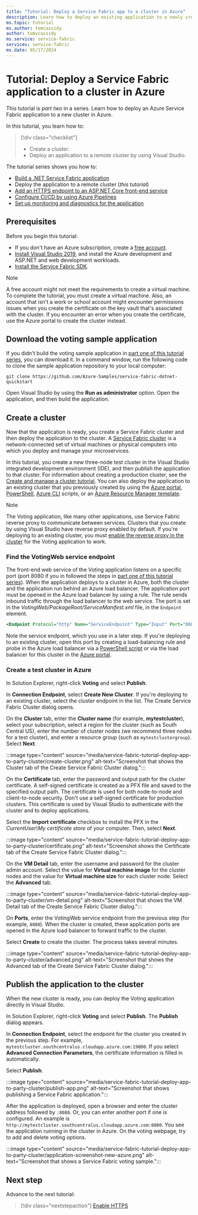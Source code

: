 ```yaml
---
title: "Tutorial: Deploy a Service Fabric app to a cluster in Azure"
description: Learn how to deploy an existing application to a newly created Azure Service Fabric cluster by using Visual Studio.
ms.topic: tutorial
ms.author: tomcassidy
author: tomvcassidy
ms.service: service-fabric
services: service-fabric
ms.date: 05/17/2024
---
```


# Tutorial: Deploy a Service Fabric application to a cluster in Azure

This tutorial is *part two* in a series. Learn how to deploy an Azure Service Fabric application to a new cluster in Azure.

In this tutorial, you learn how to:
> [!div class="checklist"]
>
> * Create a cluster.
> * Deploy an application to a remote cluster by using Visual Studio.

The tutorial series shows you how to:

* [Build a .NET Service Fabric application](service-fabric-tutorial-create-dotnet-app.md)
* Deploy the application to a remote cluster (*this tutorial*)
* [Add an HTTPS endpoint to an ASP.NET Core front-end service](service-fabric-tutorial-dotnet-app-enable-https-endpoint.md)
* [Configure CI/CD by using Azure Pipelines](service-fabric-tutorial-deploy-app-with-cicd-vsts.md)
* [Set up monitoring and diagnostics for the application](service-fabric-tutorial-monitoring-aspnet.md)

## Prerequisites

Before you begin this tutorial:

* If you don't have an Azure subscription, create a [free account](https://azure.microsoft.com/free/?WT.mc_id=A261C142F).
* [Install Visual Studio 2019](https://www.visualstudio.com/), and install the Azure development and ASP.NET and web development workloads.
* [Install the Service Fabric SDK](service-fabric-get-started.md).

> [!NOTE]
> A free account might not meet the requirements to create a virtual machine. To complete the tutorial, you must create a virtual machine. Also, an account that isn't a work or school account might encounter permissions issues when you create the certificate on the key vault that's associated with the cluster. If you encounter an error when you create the certificate, use the Azure portal to create the cluster instead.

## Download the voting sample application

If you didn't build the voting sample application in [part one of this tutorial series](service-fabric-tutorial-create-dotnet-app.md), you can download it. In a command window, run the following code to clone the sample application repository to your local computer:

```git
git clone https://github.com/Azure-Samples/service-fabric-dotnet-quickstart 
```

Open Visual Studio by using the **Run as administrator** option. Open the application, and then build the application.

## Create a cluster

Now that the application is ready, you create a Service Fabric cluster and then deploy the application to the cluster. A [Service Fabric cluster](./service-fabric-deploy-anywhere.md) is a network-connected set of virtual machines or physical computers into which you deploy and manage your microservices.

In this tutorial, you create a new three-node test cluster in the Visual Studio integrated development environment (IDE), and then publish the application to that cluster. For information about creating a production cluster, see the [Create and manage a cluster tutorial](service-fabric-tutorial-create-vnet-and-windows-cluster.md). You can also deploy the application to an existing cluster that you previously created by using the [Azure portal](https://portal.azure.com), [PowerShell](./scripts/service-fabric-powershell-create-secure-cluster-cert.md), [Azure CLI](./scripts/cli-create-cluster.md) scripts, or an [Azure Resource Manager template](service-fabric-tutorial-create-vnet-and-windows-cluster.md).

> [!NOTE]
> The Voting application, like many other applications, use Service Fabric reverse proxy to communicate between services. Clusters that you create by using Visual Studio have reverse proxy enabled by default. If you're deploying to an existing cluster, you must [enable the reverse proxy in the cluster](service-fabric-reverseproxy-setup.md) for the Voting application to work.

### Find the VotingWeb service endpoint

The front-end web service of the Voting application listens on a specific port (port 8080 if you in followed the steps in [part one of this tutorial series](service-fabric-tutorial-create-dotnet-app.md)). When the application deploys to a cluster in Azure, both the cluster and the application run behind an Azure load balancer. The application port must be opened in the Azure load balancer by using a rule. The rule sends inbound traffic through the load balancer to the web service. The port is set in the *VotingWeb/PackageRoot/ServiceManifest.xml* file, in the `Endpoint` element.

```xml
<Endpoint Protocol="http" Name="ServiceEndpoint" Type="Input" Port="8080" />
```

Note the service endpoint, which you use in a later step. If you're deploying to an existing cluster, open this port by creating a load-balancing rule and probe in the Azure load balancer via a [PowerShell script](./scripts/service-fabric-powershell-open-port-in-load-balancer.md) or via the load balancer for this cluster in the [Azure portal](https://portal.azure.com).

### Create a test cluster in Azure

In Solution Explorer, right-click **Voting** and select **Publish**.

In **Connection Endpoint**, select **Create New Cluster**. If you're deploying to an existing cluster, select the cluster endpoint in the list. The Create Service Fabric Cluster dialog opens.

On the **Cluster** tab, enter the **Cluster name** (for example, **mytestcluster**), select your subscription, select a region for the cluster (such as South Central US), enter the number of cluster nodes (we recommend three nodes for a test cluster), and enter a resource group (such as `mytestclustergroup`). Select **Next**.

:::image type="content" source="media/service-fabric-tutorial-deploy-app-to-party-cluster/create-cluster.png" alt-text="Screenshot that shows the Cluster tab of the Create Service Fabric Cluster dialog.":::

On the **Certificate** tab, enter the password and output path for the cluster certificate. A self-signed certificate is created as a PFX file and saved to the specified output path. The certificate is used for both node-to-node and client-to-node security. Don't use a self-signed certificate for production clusters. This certificate is used by Visual Studio to authenticate with the cluster and to deploy applications.

Select the **Import certificate** checkbox to install the PFX in the *CurrentUser\My certificate store* of your computer. Then, select **Next**.

:::image type="content" source="media/service-fabric-tutorial-deploy-app-to-party-cluster/certificate.png" alt-text="Screenshot shows the Certificate tab of the Create Service Fabric Cluster dialog.":::

On the **VM Detail** tab, enter the username and password for the cluster admin account. Select the value for **Virtual machine image** for the cluster nodes and the value for **Virtual machine size** for each cluster node. Select the **Advanced** tab.

:::image type="content" source="media/service-fabric-tutorial-deploy-app-to-party-cluster/vm-detail.png" alt-text="Screenshot that shows the VM Detail tab of the Create Service Fabric Cluster dialog.":::

On **Ports**, enter the VotingWeb service endpoint from the previous step (for example, `8080`). When the cluster is created, these application ports are opened in the Azure load balancer to forward traffic to the cluster.

Select **Create** to create the cluster. The process takes several minutes.

:::image type="content" source="media/service-fabric-tutorial-deploy-app-to-party-cluster/advanced.png" alt-text="Screenshot that shows the Advanced tab of the Create Service Fabric Cluster dialog.":::

## Publish the application to the cluster

When the new cluster is ready, you can deploy the Voting application directly in Visual Studio.

In Solution Explorer, right-click **Voting** and select **Publish**. The **Publish** dialog appears.

In **Connection Endpoint**, select the endpoint for the cluster you created in the previous step. For example, `mytestcluster.southcentralus.cloudapp.azure.com:19000`. If you select **Advanced Connection Parameters**, the certificate information is filled in automatically.

Select **Publish**.

:::image type="content" source="media/service-fabric-tutorial-deploy-app-to-party-cluster/publish-app.png" alt-text="Screenshot that shows publishing a Service Fabric application.":::

After the application is deployed, open a browser and enter the cluster address followed by `:8080`. Or, you can enter another port if one is configured. An example is `http://mytestcluster.southcentralus.cloudapp.azure.com:8080`. You see the application running in the cluster in Azure. On the voting webpage, try to add and delete voting options.

:::image type="content" source="media/service-fabric-tutorial-deploy-app-to-party-cluster/application-screenshot-new-azure.png" alt-text="Screenshot that shows a Service Fabric voting sample.":::

## Next step

Advance to the next tutorial:
> [!div class="nextstepaction"]
> [Enable HTTPS](service-fabric-tutorial-dotnet-app-enable-https-endpoint.md)
